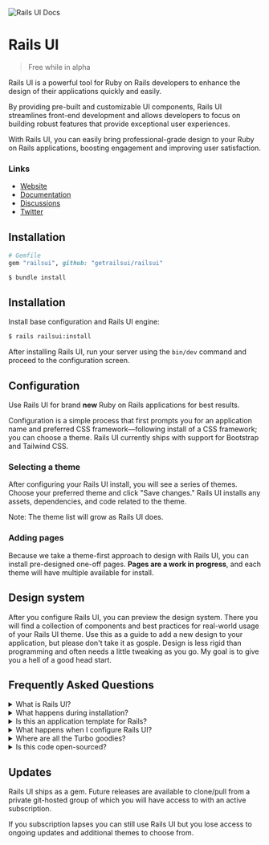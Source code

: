 ![Rails UI Docs](https://f001.backblazeb2.com/file/railsui/docs/rui-docs-header.png)

# Rails UI

> Free while in alpha

Rails UI is a powerful tool for Ruby on Rails developers to enhance the design of their applications quickly and easily.

By providing pre-built and customizable UI components, Rails UI streamlines front-end development and allows developers to focus on building robust features that provide exceptional user experiences.

With Rails UI, you can easily bring professional-grade design to your Ruby on Rails applications, boosting engagement and improving user satisfaction.

### Links

- [Website](https://railsui.com)
- [Documentation](https://railsui.com/docs)
- [Discussions](https://github.com/getrailsui/railsui/discussions)
- [Twitter](https://twitter.com/railsui_)

## Installation

```ruby
# Gemfile
gem "railsui", github: "getrailsui/railsui"
```

```bash
$ bundle install
```

## Installation

Install base configuration and Rails UI engine:

```bash
$ rails railsui:install
```

After installing Rails UI, run your server using the `bin/dev` command and proceed to the configuration screen.

## Configuration

Use Rails UI for brand **new** Ruby on Rails applications for best results.

Configuration is a simple process that first prompts you for an application name and preferred CSS framework—following install of a CSS framework; you can choose a theme. Rails UI currently ships with support for Bootstrap and Tailwind CSS.

### Selecting a theme

After configuring your Rails UI install, you will see a series of themes. Choose your preferred theme and click "Save changes." Rails UI installs any assets, dependencies, and code related to the theme.

Note: The theme list will grow as Rails UI does.

### Adding pages

Because we take a theme-first approach to design with Rails UI, you can install pre-designed one-off pages. **Pages are a work in progress**, and each theme will have multiple available for install.

## Design system

After you configure Rails UI, you can preview the design system. There you will find a collection of components and best practices for real-world usage of your Rails UI theme. Use this as a guide to add a new design to your application, but please don't take it as gosple. Design is less rigid than programming and often needs a little tweaking as you go. My goal is to give you a hell of a good head start.

## Frequently Asked Questions

<details>
  <summary>What is Rails UI? </summary>

[Rails UI](https://railsui.com) is plug-and-play UI for Ruby on Rails applications. It takes a theme-based approach to product design and offers a suite of pre-designed components and pages for rails developer looking to move fast but look good doing so.

</details>

<details>
<summary>
  What happens during installation?
</summary>

☕️ I'm glad you asked! Grab some coffee...and read on

Installing Rails UI is a quick process that goes something like this:

1. Install the gem
2. Run the installer `rails railsui:install`
3. Boot your server and load the Rails UI landing page and click "Configure app"
4. Choose an application name, support email, and CSS framework ([Bootstrap](https://getbootstrap.com), [Tailwind](https://tailwindcss.com)) and save your changes.
5. Choose a theme based on the previously chosen CSS framework
6. Optionally install pre-designed pages bundled with your chosen theme.
7. 🏄‍♀️ Done!

### Dependencies included by default

#### Gems

We keep the gem list simple because Rails UI focuses less on core application logic.

- [cssbundling-rails](https://github.com/rails/cssbundling-rails)
- [devise](https://github.com/heartcombo/devise)
- [jsbundling-rails](https://github.com/rails/jsbundling-rails)
- [name_of_person](https://github.com/basecamp/name_of_person)
- [meta-tags](https://github.com/kpumuk/meta-tags)

#### Icons

For all Rails UI applications we leverage [heroicons](https://heroicons.com/). These icons cover a lot of basis and come in multiple variants which is useful for different design problems.

If you select Bootstrap as your CSS framework that comes with [Bootstrap Icons](https://icons.getbootstrap.com/) as an additional set of icons to leverage.

It's recommended to stick with one library of icons and one variant for better consistency.

### Installation detail

#### Install, configure, and customize Devise

[Devise](https://github.com/heartcombo/devise) is one of the more popular gems for authentication with Ruby on Rails. Rails UI ships with initial Devise support and assumes a `User` model exists in your app. On top of the default columns, we add a `first_name,` `last_name,` and `admin.`

Even if you use something other than `User,` you can go back after installation and change this since it's easy to do so early in the app's lifecycle.

Devise allows you to install independent views for customization. We took care of this with themed authentication templates ready to use. Check out the Authentication section of the design system to preview the experience.

#### Add name_of_person and avatar

Rails UI themes often leverage avatars for user accounts, so we bundled that logic into a `User` model.

We added the `first_name` and `last_name` attributes for use with the handy [name_of_person](https://github.com/basecamp/name_of_person) gem. This gem allows you to refer to users in different ways throughout your app quickly.

#### Remove importmaps as a default

Rails UI has some opinionated defaults when it comes to assets and JavaScript. We leverage both the [cssbundling-rails](https://github.com/rails/cssbundling-rails) and [jsbundling-rails](https://github.com/rails/jsbundling-rails). Importmaps aren't our preference, so we use these gems to compensate.

esbuild is the default JavaScript build engine. Depending on your chosen CSS framework, we included those dependencies as well. Rails UI currently supports Bootstrap and Tailwind CSS.

#### Add ActiveStorage and ActionText support

Adding ActiveStorage and ActionText to Rails is simple but requires an additional step. Rails UI handles that for you, so you needn't worry about it.

#### Add esbuild + Stimulus.js

While there are many JavaScript solutions out there, the default with Rails is [Stimulus.js](https://stimulus.hotwired.dev/), so we've used the same tools to keep things simple.

#### Custom scaffolds and generators

Rails UI installs a custom template engine configured when installed. The engine hooks into the Rails generator logic and spits out themed scaffold templates when you generate a new resource. We found this saves loads of time that you can put better use elsewhere.

#### Custom mailer layout and mailer helpers

Designing a proper e-mail template takes a lot of work, and Rails UI takes out the guesswork of supporting many e-mail clients.

Bundled with your theme is a customized `mailer.html.erb` layout file and a few helpers to make coding additional e-mails easier. We've bundled a few templates to get you started, including a minimal, promotional, and transactional template. All Devise e-mails come ready to use too.

</details>

<details>
  <summary>Is this an application template for Rails?</summary>

No. Well, kind of, but mostly this is a hybrid Rails engine not like other engines you've probably used. You can think of Rails UI as a source of truth for design elements, components, and views that significantly influence what your end users see when interacting with your app. It takes the guesswork out of the design problem.

**Rails UI is meant for brand new Rails applications.** You'll want to use it on the "first run" so you can establish the foundation for assets and design patterns early on. To use Rails UI you need to choose a theme (more themes coming soon) that will act as the basis for future design elements.

</details>

<details>
  <summary>What happens when I configure Rails UI? </summary>

Once configured Rails UI will:

- Generate a custom configuration yaml file railsui.yml that's required to theme your new app.
- Install dependencies and any necessary assets.
- Generate a custom tailored design system for repeatable web elements. Think of this as a system for providing design direction when creating new features. This includes typography, font elements, and SVG icons.
- Optionally install one-off templates (i.e. About us, Pricing, etc...). Use these as a starting point.
- Install scaffold templates that follow the theme and CSS framework you chose.
- After installing the Rails UI gem and running the installer, you may configure your application preferences.
</details>

<details>
  <summary>Where are all the Turbo goodies?</summary>

We're just hitting ground with Rails UI so expect to see additional components and solutions in the future. We have loads of ideas but would always love to hear yours as well.

</details>

<details>
  <summary>Is this code open-sourced?</summary>

While we are kicking the tires with an alpha version of Rails UI it is free and clear to try out but not redistribute.

Our _evenutal_ license model will be a non-exclusive one in which essentially means you don't have permission to modify or share Rails UI but you can use it freely in your projects.

Eventually, when the official first release drops, an ongoing subscription is required in order to ship new themes and updates in an ongoing fashion.
</details>

## Updates

Rails UI ships as a gem. Future releases are available to clone/pull from a private git-hosted group of which you will have access to with an active subscription.

If you subscription lapses you can still use Rails UI but you lose access to ongoing updates and additional themes to choose from.
